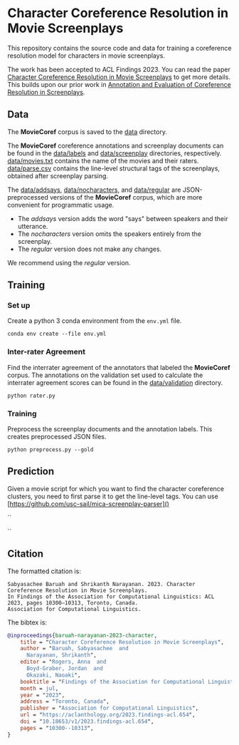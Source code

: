 # Character Coreference Resolution in Movie Screenplays

This repository contains the source code and data for training a coreference resolution model for characters in movie
screenplays.

The work has been accepted to ACL Findings 2023.
You can read the paper 
[Character Coreference Resolution in Movie Screenplays](https://aclanthology.org/2023.findings-acl.654/)
to get more details. <br>
This builds upon our prior work in 
[Annotation and Evaluation of Coreference Resolution in Screenplays](https://aclanthology.org/2021.findings-acl.176/).

## Data

The __MovieCoref__ corpus is saved to the [data](data/) directory.

The __MovieCoref__ coreference annotations and screenplay documents can be found in the [data/labels](data/labels/) and [data/screenplay](data/screenplay/) directories, respectively.
[data/movies.txt](data/movies.txt) contains the name of the movies and their raters.
[data/parse.csv](data/parse.csv) contains the line-level structural tags of the screenplays, obtained after screenplay parsing.

The [data/addsays](data/addsays/), [data/nocharacters](data/nocharacters/), and [data/regular](data/regular/) are JSON-preprocessed versions of the __MovieCoref__ corpus, which are more convenient for programmatic usage.

- The _addsays_ version adds the word "says" between speakers and their utterance.
- The _nocharacters_ version omits the speakers entirely from the screenplay.
- The _regular_ version does not make any changes.

We recommend using the _regular_ version.

## Training

### Set up

Create a python 3 conda environment from the `env.yml` file.

```
conda env create --file env.yml
```

### Inter-rater Agreement

Find the interrater agreement of the annotators that labeled the __MovieCoref__ corpus.
The annotations on the validation set used to calculate the interrater agreement scores can be found in the [data/validation](data/validation/) directory.

```
python rater.py
```

### Training

Preprocess the screenplay documents and the annotation labels.
This creates preprocessed JSON files.

```
python preprocess.py --gold
```

## Prediction

Given a movie script for which you want to find the character coreference clusters, you need to first parse it to
get the line-level tags.
You can use [https://github.com/usc-sail/mica-screenplay-parser]()

``

``

## Citation

The formatted citation is:
```
Sabyasachee Baruah and Shrikanth Narayanan. 2023. Character Coreference Resolution in Movie Screenplays.
In Findings of the Association for Computational Linguistics: ACL 2023, pages 10300–10313, Toronto, Canada.
Association for Computational Linguistics.
```

The bibtex is:
```bibtex
@inproceedings{baruah-narayanan-2023-character,
    title = "Character Coreference Resolution in Movie Screenplays",
    author = "Baruah, Sabyasachee  and
      Narayanan, Shrikanth",
    editor = "Rogers, Anna  and
      Boyd-Graber, Jordan  and
      Okazaki, Naoaki",
    booktitle = "Findings of the Association for Computational Linguistics: ACL 2023",
    month = jul,
    year = "2023",
    address = "Toronto, Canada",
    publisher = "Association for Computational Linguistics",
    url = "https://aclanthology.org/2023.findings-acl.654",
    doi = "10.18653/v1/2023.findings-acl.654",
    pages = "10300--10313",
}
```